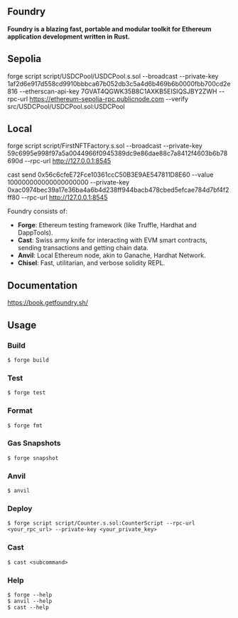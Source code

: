 ## Foundry

**Foundry is a blazing fast, portable and modular toolkit for Ethereum application development written in Rust.**

## Sepolia

forge script script/USDCPool/USDCPool.s.sol --broadcast --private-key 1af2d6e917d558cd9910bbbca67b052db3c5a4d6b469b6b0000fbb700cd2e816 --etherscan-api-key 7GVAT4QGWK35B8C1AXKB5EISIQSJBY2ZWH --rpc-url https://ethereum-sepolia-rpc.publicnode.com --verify src/USDCPool/USDCPool.sol:USDCPool

## Local

forge script script/FirstNFTFactory.s.sol --broadcast --private-key 59c6995e998f97a5a0044966f0945389dc9e86dae88c7a8412f4603b6b78690d --rpc-url http://127.0.0.1:8545

cast send 0x56c6cfeE72Fce10361ccC50B3E9AE547811D8E60 --value 100000000000000000000 --private-key 0xac0974bec39a17e36ba4a6b4d238ff944bacb478cbed5efcae784d7bf4f2ff80 --rpc-url http://127.0.0.1:8545

Foundry consists of:

- **Forge**: Ethereum testing framework (like Truffle, Hardhat and DappTools).
- **Cast**: Swiss army knife for interacting with EVM smart contracts, sending transactions and getting chain data.
- **Anvil**: Local Ethereum node, akin to Ganache, Hardhat Network.
- **Chisel**: Fast, utilitarian, and verbose solidity REPL.

## Documentation

https://book.getfoundry.sh/

## Usage

### Build

```shell
$ forge build
```

### Test

```shell
$ forge test
```

### Format

```shell
$ forge fmt
```

### Gas Snapshots

```shell
$ forge snapshot
```

### Anvil

```shell
$ anvil
```

### Deploy

```shell
$ forge script script/Counter.s.sol:CounterScript --rpc-url <your_rpc_url> --private-key <your_private_key>
```

### Cast

```shell
$ cast <subcommand>
```

### Help

```shell
$ forge --help
$ anvil --help
$ cast --help
```
